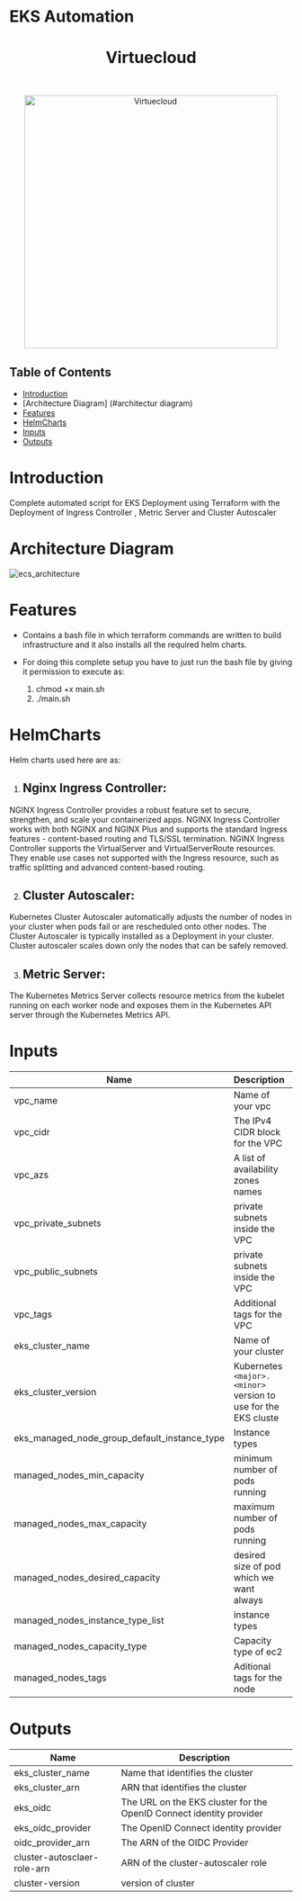 # EKS Automation 

<h1 align="center"> Virtuecloud </h1> <br>
<p align="center">
  <a href="https://virtuecloud.io/">
    <img alt="Virtuecloud" title="Virtuecloud" src="https://virtuecloud.io/assets/images/VitueCloud_Logo.png" width="450">
  </a>
</p>

## Table of Contents

- [Introduction](#introduction)
- [Architecture Diagram] (#architectur diagram)
- [Features](#features)
- [HelmCharts](#helmCharts)
- [Inputs](#Inputs)
- [Outputs](#Outputs)

# Introduction

Complete automated script for EKS Deployment using Terraform with the Deployment of Ingress Controller , Metric Server and Cluster Autoscaler

# Architecture Diagram
![ecs_architecture](https://user-images.githubusercontent.com/75137939/228916480-0781b084-860a-43c5-9621-60f319a53606.jpg)

# Features
* Contains a bash file in which terraform commands are written to build infrastructure and it also installs all the required helm charts.
* For doing this complete setup you have to just run the bash file by giving it permission to execute as:

  1. chmod +x main.sh
  2. ./main.sh

# HelmCharts 
 Helm charts used here are as:

1. ## Nginx Ingress Controller:
NGINX Ingress Controller provides a robust feature set to secure, strengthen, and scale your containerized apps.
NGINX Ingress Controller works with both NGINX and NGINX Plus and supports the standard Ingress features - content-based routing and TLS/SSL termination. NGINX Ingress Controller supports the VirtualServer and VirtualServerRoute resources. They enable use cases not supported with the Ingress resource, such as traffic splitting and advanced content-based routing.

2. ## Cluster Autoscaler:
Kubernetes Cluster Autoscaler automatically adjusts the number of nodes in your cluster when pods fail or are rescheduled onto other nodes. The Cluster Autoscaler is typically installed as a Deployment in your cluster.
Cluster autoscaler scales down only the nodes that can be safely removed.

3. ## Metric Server:
The Kubernetes Metrics Server collects resource metrics from the kubelet running on each worker node and exposes them in the Kubernetes API server through the Kubernetes Metrics API.



# Inputs

|Name              |Description                                          |Type   |Default|
|------------------|-----------------------                              |-------|-------|
|vpc_name    |Name of your vpc                               |string |""     |
|vpc_cidr  |The IPv4 CIDR block for the VPC                    |string |0.0.0.0/0|
|vpc_azs          |A list of availability zones names                          |list(string) |[ ]     |
|vpc_private_subnets    |private subnets inside the VPC              |list(string) |[ ]       |
|vpc_public_subnets          |private subnets inside the VPC | list(string)  |[ ]  |
|vpc_tags |Additional tags for the VPC	        |map(string) |{ }     |
|eks_cluster_name    |Name of your cluster                               |string |""     |
|eks_cluster_version  | Kubernetes `<major>.<minor>` version to use for the EKS cluste       |string |null    |
|eks_managed_node_group_default_instance_type          |Instance types                          |string |""     |
|managed_nodes_min_capacity    |minimum  number of  pods running        |number |  1     |
|managed_nodes_max_capacity          |maximum number of  pods running |number   |  |
|managed_nodes_desired_capacity | desired size of pod which we want always|number |     |
|managed_nodes_instance_type_list    |    instance types      | list(string)|[ ]    |
|managed_nodes_capacity_type  | Capacity type of ec2          |string |On Demand     |
|managed_nodes_tags          |Aditional tags for the node |map(string) |{ }|


# Outputs

|Name              |Description                        |                                    
|------------------|-----------------------            |                
|eks_cluster_name    |Name that identifies the cluster |                   
|eks_cluster_arn       |ARN that identifies the cluster    |   
|eks_oidc|The URL on the EKS cluster for the OpenID Connect identity provider|
|eks_oidc_provider|The OpenID Connect identity provider|
|oidc_provider_arn|The ARN of the OIDC Provider|
|cluster-autosclaer-role-arn  |ARN of the cluster-autoscaler role|
|cluster-version|version of cluster|

